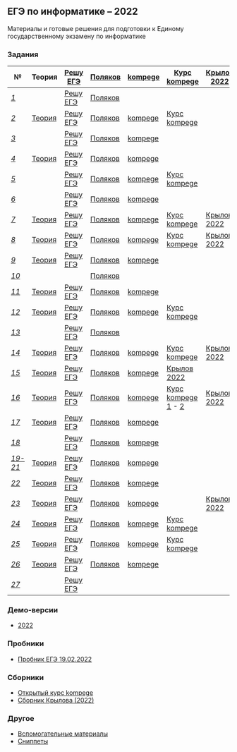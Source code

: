 ## ЕГЭ по информатике – 2022
Материалы и готовые решения для подготовки к Единому государственному экзамену по информатике

### Задания

|  № | Теория | [Решу ЕГЭ](https://inf-ege.sdamgia.ru/) | [Поляков](https://kpolyakov.spb.ru/school/ege/generate.htm) | [kompege](https://kompege.ru/) | [Курс kompege](https://kompege.ru/course) | [Крылов 2022](/Сборники/Крылов%202022) |
|----|-----------------|-------------------|------------------|------------------|-|-|
| *[1](01)* | <!--[Теория](01/README.md)--> | [Решу ЕГЭ](01/sdamgia) | [Поляков](01/kpolyakov) | <!--[kompege](01/kompege)--> |
| *[2](02)* | [Теория](02/README.md) | [Решу ЕГЭ](02/sdamgia) | [Поляков](02/kpolyakov) | [kompege](02/kompege) | [Курс kompege](kompege/Открытый%20курс/05) |
| *[3](03)* | <!--[Теория](03/README.md)--> | [Решу ЕГЭ](03/sdamgia) | [Поляков](03/kpolyakov) | [kompege](03/kompege) |
| *[4](04)* | [Теория](04/README.md) | [Решу ЕГЭ](04/sdamgia) | [Поляков](04/kpolyakov) | [kompege](04/kompege) |
| *[5](05)* | <!--[Теория](05/README.md)--> | [Решу ЕГЭ](05/sdamgia) | [Поляков](05/kpolyakov) | [kompege](05/kompege) | [Курс kompege](kompege/Открытый%20курс/11) |
| *[6](06)* | <!--[Теория](06/README.md)--> | [Решу ЕГЭ](06/sdamgia) | [Поляков](06/kpolyakov) | [kompege](06/kompege) |
| *[7](07)* | [Теория](https://github.com/Thundiverter/infege2022/wiki/Задание-07) | [Решу ЕГЭ](07/sdamgia) | [Поляков](07/kpolyakov) | [kompege](07/kompege) | [Курс kompege](kompege/Открытый%20курс/02) | [Крылов 2022](Сборники/Крылов%202022/07) |
| *[8](08)* | [Теория](https://github.com/Thundiverter/infege2022/wiki/Задание-08) | [Решу ЕГЭ](08/sdamgia) | [Поляков](08/kpolyakov) | [kompege](08/kompege) | [Курс kompege](kompege/Открытый%20курс/03) | [Крылов 2022](Сборники/Крылов%202022/08) |
| *[9](09)* | [Теория](09/README.md) | [Решу ЕГЭ](09/sdamgia) | [Поляков](09/kpolyakov) | [kompege](09/kompege) |
| *[10](10)* | <!--[Теория](10/README.md)--> | <!--[Решу ЕГЭ](10/sdamgia)--> | [Поляков](10/kpolyakov) | <!--[kompege](10/kompege)--> |
| *[11](11)* | [Теория](https://github.com/Thundiverter/infege2022/wiki/Задание-11) | [Решу ЕГЭ](11/sdamgia) | [Поляков](11/kpolyakov) | [kompege](11/kompege) |
| *[12](12)* | [Теория](https://github.com/Thundiverter/infege2022/wiki/Задание-12) | [Решу ЕГЭ](12/sdamgia) | [Поляков](12/kpolyakov) | [kompege](12/kompege) | [Курс kompege](kompege/Открытый%20курс/12) |
| *[13](13)* | <!--[Теория](13/README.md)--> | [Решу ЕГЭ](13/sdamgia) | [Поляков](13/kpolyakov) | <!--[kompege](13/kompege)--> |
| *[14](14)* | [Теория](https://github.com/Thundiverter/infege2022/wiki/Задание-14) | [Решу ЕГЭ](14/sdamgia) | [Поляков](14/kpolyakov) | [kompege](14/kompege) | [Курс kompege](kompege/Открытый%20курс/04) | [Крылов 2022](Сборники/Крылов%202022/14) |
| *[15](15)* | [Теория](https://github.com/Thundiverter/infege2022/wiki/Задание-15) | [Решу ЕГЭ](15/sdamgia) | [Поляков](15/kpolyakov) | [kompege](15/kompege) | [Крылов 2022](Сборники/Крылов%202022/15) |
| *[16](16)* | [Теория](https://github.com/Thundiverter/infege2022/wiki/Задание-16) | [Решу ЕГЭ](16/sdamgia) | [Поляков](16/kpolyakov) | [kompege](16/kompege) | [Курс kompege 1](kompege/Открытый%20курс/13) - [2](kompege/Открытый%20курс/14) | [Крылов 2022](Сборники/Крылов%202022/16) |
| *[17](17)* | [Теория](17/README.md) | [Решу ЕГЭ](17/sdamgia) | [Поляков](17/kpolyakov) | [kompege](17/kompege) |
| *[18](18)* | <!--[Теория](18/README.md)--> | [Решу ЕГЭ](18/sdamgia) | [Поляков](18/kpolyakov) | [kompege](18/kompege) |
| *[19-21](19-21)* | [Теория](19-21/README.md) | [Решу ЕГЭ](19-21/sdamgia) | [Поляков](19-21/kpolyakov) | [kompege](19-21/kompege) |
| *[22](22)* | [Теория](22/README.md) | [Решу ЕГЭ](22/sdamgia) | [Поляков](22/kpolyakov) | [kompege](22/kompege) |
| *[23](23)* | [Теория](https://github.com/Thundiverter/infege2022/wiki/Задание-23) | [Решу ЕГЭ](23/sdamgia) | [Поляков](23/kpolyakov) | [kompege](23/kompege) | | [Крылов 2022](Сборники/Крылов%202022/23) |
| *[24](24)* | [Теория](https://github.com/Thundiverter/infege2022/wiki/Задание-24) | [Решу ЕГЭ](24/sdamgia) | [Поляков](24/kpolyakov) | [kompege](24/kompege) | [Курс kompege](kompege/Открытый%20курс/19) |
| *[25](25)* | [Теория](https://github.com/Thundiverter/infege2022/wiki/Задание-25) | [Решу ЕГЭ](25/sdamgia) | [Поляков](25/kpolyakov) | [kompege](25/kompege) | [Курс kompege](kompege/Открытый%20курс/20) |
| *[26](26)* | [Теория](26/README.md) | [Решу ЕГЭ](26/sdamgia) | [Поляков](26/kpolyakov) | [kompege](26/kompege) |
| *[27](27)* | <!--[Теория](27/README.md)--> | [Решу ЕГЭ](27/sdamgia) | <!--[Поляков](27/kpolyakov)--> | <!--[kompege](27/kompege)--> |

<!--
#### Задание 1
* [Решения заданий Решу ЕГЭ](01/sdamgia)
* [Решения заданий Полякова](01/kpolyakov)

#### Задание 2
* [Теория](02/README.md)
* [Решения заданий Решу ЕГЭ](02/sdamgia)
* [Решения заданий Полякова](02/kpolyakov)
* [Решения заданий kompege](02/kompege)

#### Задание 3
* [Решения заданий Решу ЕГЭ](03/sdamgia)
* [Решения заданий Полякова](03/kpolyakov)
* [Решения заданий kompege](03/kompege)

#### Задание 4
* [Теория](04/README.md)
* [Решения заданий Решу ЕГЭ](04/sdamgia)
* [Решения заданий Полякова](04/kpolyakov)

#### Задание 5
* [Решения заданий Решу ЕГЭ](05/sdamgia)
* [Решения заданий Полякова](05/kpolyakov)

#### Задание 6
* [Решения заданий Решу ЕГЭ](06/sdamgia)
* [Решения заданий Полякова](06/kpolyakov)

#### Задание 7
* [Теория](07/README.md)
* [Решения заданий Решу ЕГЭ](07/sdamgia)
* [Решения заданий Полякова](07/kpolyakov)

#### Задание 8
* [Решения заданий Решу ЕГЭ](08/sdamgia)
* [Решения заданий Полякова](08/kpolyakov)


#### Задание 9
* [Теория](09/README.md)
* [Решения заданий Решу ЕГЭ](09/sdamgia)
* [Решения заданий Полякова](09/kpolyakov)
* [Решения заданий kompege](09/kompege)

#### Задание 10
* [Решения заданий Полякова](10/kpolyakov)

#### Задание 11
* [Теория](11/README.md)
* [Решения заданий Решу ЕГЭ](11/sdamgia)
* [Решения заданий Полякова](11/kpolyakov)

#### Задание 12
* [Теория](12/README.md)
* [Решения заданий Решу ЕГЭ](12/sdamgia)
* [Решения заданий Полякова](12/kpolyakov)
* [Решения заданий kompege](12/kompege)

#### Задание 13
* [Решения заданий Решу ЕГЭ](13/sdamgia)
* [Решения заданий Полякова](13/kpolyakov)

#### Задание 14
* [Теория](14/README.md)
* [Решения заданий Решу ЕГЭ](14/sdamgia)
* [Решения заданий Полякова](14/kpolyakov)

#### Задание 15
* [Теория](15/README.md)
* [Решения заданий Решу ЕГЭ](15/sdamgia)
* [Решения заданий Полякова](15/kpolyakov)

#### Задание 16
* [Решения заданий Решу ЕГЭ](16/sdamgia)
* [Решения заданий Полякова](16/kpolyakov)

#### Задание 17
* [Теория](17/README.md)
* [Решения заданий Решу ЕГЭ](17/sdamgia)
* [Решения заданий Полякова](17/kpolyakov)
* [Решения заданий kompege](17/kompege)

#### Задание 18
* [Решения заданий Решу ЕГЭ](18/sdamgia)
* [Решения заданий Полякова](18/kpolyakov)
* [Решения заданий kompege](18/kompege)

#### Задание 19-21
* [Теория](19-21/README.md)
  * [Шаблоны решения заданий 19-21](19-21/template.md)
* [Решения заданий Решу ЕГЭ](19-21/sdamgia)
* [Решения заданий Полякова](19-21/kpolyakov)
* [Решения заданий kompege](19-21/kompege)

#### Задание 22
* [Теория](22/README.md)
* [Решения заданий Решу ЕГЭ](22/sdamgia)
* [Решения заданий Полякова](22/kpolyakov)

#### Задание 23
* [Теория](23/README.md)
* [Решения заданий Решу ЕГЭ](23/sdamgia)
* [Решения заданий Полякова](23/kpolyakov)

#### Задание 24
* [Теория](24/README.md)
* [Решения заданий Решу ЕГЭ](24/sdamgia)
* [Решения заданий Полякова](24/kpolyakov)
* [Решения заданий kompege](24/kompege)

#### Задание 25
* [Теория](25/theory.md)
* [Решения заданий Решу ЕГЭ](25/sdamgia)
* [Решения заданий Полякова](25/kpolyakov)


#### Задание 26
* [Решения заданий Решу ЕГЭ](26/sdamgia)
* [Решения заданий Полякова](26/kpolyakov)

#### Задание 27
* [Решения заданий Решу ЕГЭ](26/sdamgia)
-->

### Демо-версии
* [2022](demo/demo2022)

### Пробники
* [Пробник ЕГЭ 19.02.2022](/other/Пробник%20ЕГЭ%2019.02.2022)

### Сборники
* [Открытый курс kompege](/kompege/Открытый%20курс)
* [Сборник Крылова (2022)](https://github.com/Thundiverter/infege2022/tree/main/Сборники/Крылов%202022)

### Другое
* [Вспомогательные материалы](Материалы/_main.md)
* [Сниппеты](snippets)

<!--
### Источники
* [Решу ЕГЭ](https://inf-ege.sdamgia.ru/)
* [Поляков](https://kpolyakov.spb.ru/school/ege/generate.htm)
* [kompege](https://kompege.ru/)
-->
